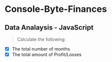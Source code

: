 # Console-Byte-Finances

## Data Analaysis - JavaScript 

> Calculate the following:
> 
- [x] The total number of months
- [x] The total amount of Profit/Losses
